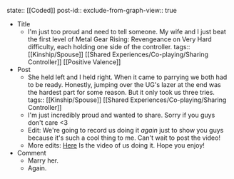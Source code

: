 state:: [[Coded]]
post-id::
exclude-from-graph-view:: true

- Title
  - I'm just too proud and need to tell someone. My wife and I just beat the first level of Metal Gear Rising: Revengeance on Very Hard difficulty, each holding one side of the controller.
    tags:: [[Kinship/Spouse]] [[Shared Experiences/Co-playing/Sharing Controller]] [[Positive Valence]]
- Post
  - She held left and I held right. When it came to parrying we both had to be ready. Honestly, jumping over the UG's lazer at the end was the hardest part for some reason. But it only took us three tries.
    tags:: [[Kinship/Spouse]] [[Shared Experiences/Co-playing/Sharing Controller]]
  - I'm just incredibly proud and wanted to share. Sorry if you guys don't care <3
  - Edit: We're going to record us doing it _again_ just to show you guys because it's such a cool thing to me. Can't wait to post the video!
  - More edits: [Here](https://www.youtube.com/watch?v=wSQSrVS__cA) Is the video of us doing it. Hope you enjoy!
- Comment
  - Marry her.
  - Again.
